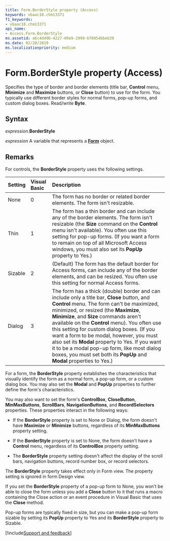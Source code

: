 ```yaml
---
title: Form.BorderStyle property (Access)
keywords: vbaac10.chm13371
f1_keywords:
- vbaac10.chm13371
api_name:
- Access.Form.BorderStyle
ms.assetid: a6c4d49b-4227-09e9-2999-6f8954bbeb39
ms.date: 02/20/2019
ms.localizationpriority: medium
---
```



# Form.BorderStyle property (Access)

Specifies the type of border and border elements (title bar, **Control** menu, **Minimize** and **Maximize** buttons, or **Close** button) to use for the form. You typically use different border styles for normal forms, pop-up forms, and custom dialog boxes. Read/write **Byte**.


## Syntax

_expression_.**BorderStyle**

_expression_ A variable that represents a **[Form](Access.Form.md)** object.


## Remarks

For controls, the **BorderStyle** property uses the following settings.

|Setting|Visual Basic|Description|
|:-----|:-----|:-----|
|None|0|The form has no border or related border elements. The form isn't resizable.|
|Thin|1|The form has a thin border and can include any of the border elements. The form isn't resizable (the **Size** command on the **Control** menu isn't available). You often use this setting for pop-up forms. (If you want a form to remain on top of all Microsoft Access windows, you must also set its **PopUp** property to Yes.)|
|Sizable|2|(Default) The form has the default border for Access forms, can include any of the border elements, and can be resized. You often use this setting for normal Access forms.|
|Dialog|3|The form has a thick (double) border and can include only a title bar, **Close** button, and **Control** menu. The form can't be maximized, minimized, or resized (the **Maximize**, **Minimize**, and **Size** commands aren't available on the **Control** menu). You often use this setting for custom dialog boxes. (If you want a form to be modal, however, you must also set its **Modal** property to Yes. If you want it to be a modal pop-up form, like most dialog boxes, you must set both its **PopUp** and **Modal** properties to Yes.)|

For a form, the **BorderStyle** property establishes the characteristics that visually identify the form as a normal form, a pop-up form, or a custom dialog box. You may also set the **Modal** and **PopUp** properties to further define the form's characteristics.

You may also want to set the form's **ControlBox**, **CloseButton**, **MinMaxButtons**, **ScrollBars**, **NavigationButtons**, and **RecordSelectors** properties. These properties interact in the following ways:

- If the **BorderStyle** property is set to None or Dialog, the form doesn't have **Maximize** or **Minimize** buttons, regardless of its **MinMaxButtons** property setting.
    
- If the **BorderStyle** property is set to None, the form doesn't have a **Control** menu, regardless of its **ControlBox** property setting.
    
- The **BorderStyle** property setting doesn't affect the display of the scroll bars, navigation buttons, record number box, or record selectors.
    
The **BorderStyle** property takes effect only in Form view. The property setting is ignored in form Design view.

If you set the **BorderStyle** property of a pop-up form to None, you won't be able to close the form unless you add a **Close** button to it that runs a macro containing the Close action or an event procedure in Visual Basic that uses the **Close** method.

Pop-up forms are typically fixed in size, but you can make a pop-up form sizable by setting its **PopUp** property to Yes and its **BorderStyle** property to Sizable.




[!include[Support and feedback](~/includes/feedback-boilerplate.md)]
